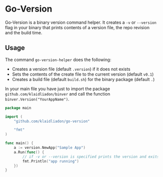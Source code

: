 # Go-Version

Go-Version is a binary version command helper. It creates a `-v` or `--version` flag in your binary that prints contents of a version file, the repo revision and the build time.

## Usage

The command `go-version-helper` does the following:

- Creates a version file (default `.version`) if it does not exists 
- Sets the contents of the create file to the current version (default `v0.1`)
- Creates a build file (default `build.sh`) for the binary package (default `.`)

In your main file you have just to import the package `github.com/klaidliadon/binver` 
and call the function `binver.Version("YourAppName")`.

```go
package main

import (
	"github.com/klaidliadon/go-version"

	"fmt"
)

func main() {
	a := version.NewApp("Sample App")
	a.Run(func() {
		// if -v or --version is specified prints the version and exits
		fmt.Println("app running")
	})
}

```
